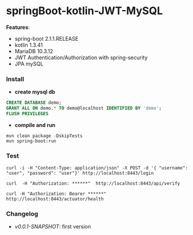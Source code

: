 # springBoot-kotlin-JWT-MySQL

**Features**:
* spring-boot 2.1.1.RELEASE
* kotlin 1.3.41
* MariaDB 10.3.12
* JWT Authentication/Authorization with spring-security
* JPA mySQL


### Install

* **create mysql db**
```sql
CREATE DATABASE demo;
GRANT ALL ON demo.* TO demo@localhost IDENTIFIED BY 'demo';
FLUSH PRIVILEGES
```

* **compile and run**
```console
mvn clean package -DskipTests
mvn spring-boot:run
```

### Test
```console
curl -i -H "Content-Type: application/json" -X POST -d '{ "username": "user", "password": "user"}' http://localhost:8443/login
```

```console
curl  -H "Authorization: ******"  http://localhost:8443/api/verify
```

```console
curl -H "Authorization: Bearer ******" http://localhost:8443/actuator/health
```

### Changelog

* _v0.0.1-SNAPSHOT_: first version

